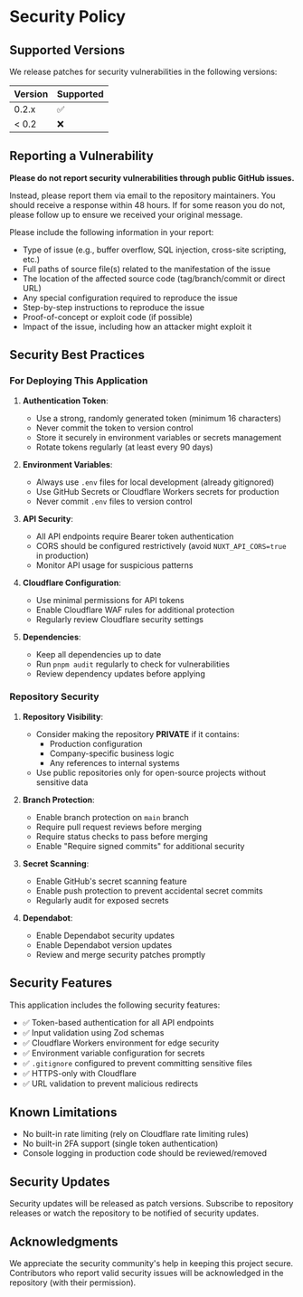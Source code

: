 # Security Policy

## Supported Versions

We release patches for security vulnerabilities in the following versions:

| Version | Supported          |
| ------- | ------------------ |
| 0.2.x   | :white_check_mark: |
| < 0.2   | :x:                |

## Reporting a Vulnerability

**Please do not report security vulnerabilities through public GitHub issues.**

Instead, please report them via email to the repository maintainers. You should receive a response within 48 hours. If for some reason you do not, please follow up to ensure we received your original message.

Please include the following information in your report:

- Type of issue (e.g., buffer overflow, SQL injection, cross-site scripting, etc.)
- Full paths of source file(s) related to the manifestation of the issue
- The location of the affected source code (tag/branch/commit or direct URL)
- Any special configuration required to reproduce the issue
- Step-by-step instructions to reproduce the issue
- Proof-of-concept or exploit code (if possible)
- Impact of the issue, including how an attacker might exploit it

## Security Best Practices

### For Deploying This Application

1. **Authentication Token**:
   - Use a strong, randomly generated token (minimum 16 characters)
   - Never commit the token to version control
   - Store it securely in environment variables or secrets management
   - Rotate tokens regularly (at least every 90 days)

2. **Environment Variables**:
   - Always use `.env` files for local development (already gitignored)
   - Use GitHub Secrets or Cloudflare Workers secrets for production
   - Never commit `.env` files to version control

3. **API Security**:
   - All API endpoints require Bearer token authentication
   - CORS should be configured restrictively (avoid `NUXT_API_CORS=true` in production)
   - Monitor API usage for suspicious patterns

4. **Cloudflare Configuration**:
   - Use minimal permissions for API tokens
   - Enable Cloudflare WAF rules for additional protection
   - Regularly review Cloudflare security settings

5. **Dependencies**:
   - Keep all dependencies up to date
   - Run `pnpm audit` regularly to check for vulnerabilities
   - Review dependency updates before applying

### Repository Security

1. **Repository Visibility**:
   - Consider making the repository **PRIVATE** if it contains:
     - Production configuration
     - Company-specific business logic
     - Any references to internal systems
   - Use public repositories only for open-source projects without sensitive data

2. **Branch Protection**:
   - Enable branch protection on `main` branch
   - Require pull request reviews before merging
   - Require status checks to pass before merging
   - Enable "Require signed commits" for additional security

3. **Secret Scanning**:
   - Enable GitHub's secret scanning feature
   - Enable push protection to prevent accidental secret commits
   - Regularly audit for exposed secrets

4. **Dependabot**:
   - Enable Dependabot security updates
   - Enable Dependabot version updates
   - Review and merge security patches promptly

## Security Features

This application includes the following security features:

- ✅ Token-based authentication for all API endpoints
- ✅ Input validation using Zod schemas
- ✅ Cloudflare Workers environment for edge security
- ✅ Environment variable configuration for secrets
- ✅ `.gitignore` configured to prevent committing sensitive files
- ✅ HTTPS-only with Cloudflare
- ✅ URL validation to prevent malicious redirects

## Known Limitations

- No built-in rate limiting (rely on Cloudflare rate limiting rules)
- No built-in 2FA support (single token authentication)
- Console logging in production code should be reviewed/removed

## Security Updates

Security updates will be released as patch versions. Subscribe to repository releases or watch the repository to be notified of security updates.

## Acknowledgments

We appreciate the security community's help in keeping this project secure. Contributors who report valid security issues will be acknowledged in the repository (with their permission).
